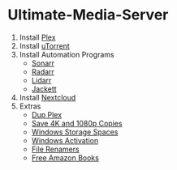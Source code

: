 # Ultimate-Media-Server

1. Install [Plex](https://github.com/Pray4Tre/Ultimate-Media-Server/wiki/Plex)
2. Install [uTorrent](https://github.com/Pray4Tre/Ultimate-Media-Server/wiki/uTorrent)
2. Install Automation Programs
   - [Sonarr](https://github.com/Pray4Tre/Ultimate-Media-Server/wiki/Sonarr)
   - [Radarr](https://github.com/Pray4Tre/Ultimate-Media-Server/wiki/Radarr)
   - [Lidarr](https://github.com/Pray4Tre/Ultimate-Media-Server/wiki/Lidarr)
   - [Jackett](https://github.com/Pray4Tre/Ultimate-Media-Server/wiki/Jackett)
4. Install [Nextcloud](https://github.com/Pray4Tre/Ultimate-Media-Server/wiki/Nextcloud)
5. Extras
   - [Dup Plex](https://github.com/Pray4Tre/Ultimate-Media-Server/wiki/dup_plex)
   - [Save 4K and 1080p Copies](https://github.com/Pray4Tre/Ultimate-Media-Server/wiki/Save-4K-and-1080p-Copies)
   - [Windows Storage Spaces](https://github.com/Pray4Tre/Ultimate-Media-Server/wiki/Windows-Storage-Spaces)
   - [Windows Activation](https://github.com/Pray4Tre/Ultimate-Media-Server/wiki/Windows-Activation)
   - [File Renamers](https://github.com/Pray4Tre/Ultimate-Media-Server/wiki/File-Renamers)
   - [Free Amazon Books](https://github.com/Pray4Tre/Ultimate-Media-Server/wiki/Free-Amazon-Books)
